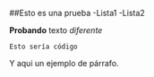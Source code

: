 ##Esto es una prueba
-Lista1
-Lista2

__Probando__ texto _diferente_

~~~
Esto sería código
~~~

Y aqui un ejemplo de párrafo.
